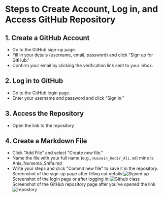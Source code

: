 # Steps to Create Account, Log in, and Access GitHub Repository

## 1. Create a GitHub Account
   - Go to the GitHub sign-up page.
   - Fill in your details (username, email, password) and click "Sign up for GitHub."
   - Confirm your email by clicking the verification link sent to your inbox.

## 2. Log in to GitHub
   - Go to the GitHub login page.
   - Enter your username and password and click "Sign in."

## 3. Access the Repository
   - Open the link to the repository

## 4. Create a Markdown File
   - Click "Add File" and select "Create new file."
   - Name the file with your full name (e.g., `Hussein_Kedir_Ali.md`) mine is Anis_Nursema_Shifa.md
   - Write your steps and click "Commit new file" to save it in the repository.
Screenshot of the sign-up page after filling out details:![Signed up](https://github.com/user-attachments/assets/d44c2e54-af37-41e8-a676-26d738d9f3e2)
Screenshot of the login page or after logging in:![Github class](https://github.com/user-attachments/assets/818d9678-90b6-4d7f-87ef-913910db4928)
Screenshot of the GitHub repository page after you’ve opened the link:![repostory](https://github.com/user-attachments/assets/3a9d2d15-c604-413d-bd75-da989875b32a)
